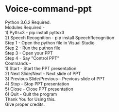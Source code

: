 # Voice-command-ppt
Python 3.6.2 Required.<br />
Modules Required - <br />
     1) Pyttsx3 - pip install pyttsx3 <br />
     2) Speech Recognition - pip install SpeechRecognition<br />
Step 1 - Open the python file in Visual Studio <br />
Step 2 - Run the puthon file <br />
Step 3 - Open your PPT <br />
Step 4 - Say "Control PPT" <br />
Commands -<br />
     1) Start - Start the PPT presentation <br />
     2) Next Slide/Next - Next slide of PPT <br />
     3) Previous Slide/Previous - Previous slide of PPT <br />
     4) Stop - Stop PPT presentation <br />
     5) Close - Close PPT presentation <br />
     6) Quit - Quit the program <br />
Thank You for Using this. <br />
Give proper credits. <br />
